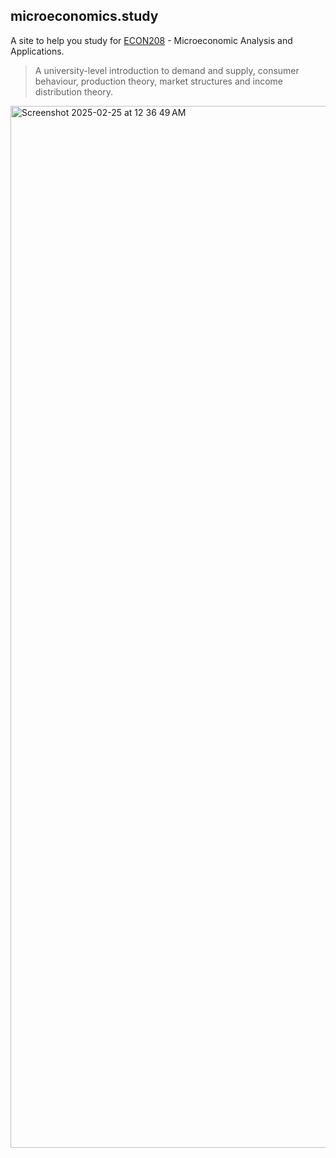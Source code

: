 ## microeconomics.study

A site to help you study for
[ECON208](https://www.mcgill.ca/study/2024-2025/courses/econ-208) -
Microeconomic Analysis and Applications.

> A university-level introduction to demand and supply, consumer behaviour,
> production theory, market structures and income distribution theory.

<img width="1667" alt="Screenshot 2025-02-25 at 12 36 49 AM" src="https://github.com/user-attachments/assets/eb09fa2e-e317-49b9-b63c-3814edffc0c5" />
